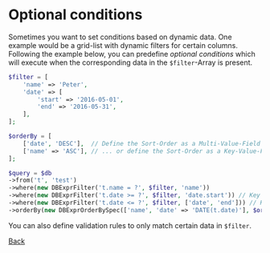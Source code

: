 # Optional conditions

Sometimes you want to set conditions based on dynamic data. One example would be a grid-list with dynamic filters for certain columns. Following the example below, you can predefine _optional conditions_ which will execute when the corresponding data in the `$filter`-Array is present. 

```PHP
$filter = [
	'name' => 'Peter',
	'date' => [
		'start' => '2016-05-01',
		'end' => '2016-05-31',
	],
];

$orderBy = [
	['date', 'DESC'],  // Define the Sort-Order as a Multi-Value-Field
	['name' => 'ASC'], // ... or define the Sort-Order as a Key-Value-Field
];

$query = $db
->from('t', 'test')
->where(new DBExprFilter('t.name = ?', $filter, 'name'))
->where(new DBExprFilter('t.date >= ?', $filter, 'date.start')) // Key in dot-notation
->where(new DBExprFilter('t.date <= ?', $filter, ['date', 'end'])) // Key in array-notation
->orderBy(new DBExprOrderBySpec(['name', 'date' => 'DATE(t.date)'], $orderBy))
```

You can also define validation rules to only match certain data in `$filter`.

[Back](../README.md)
